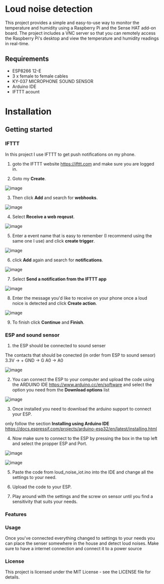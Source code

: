 # Loud noise detection

This project provides a simple and easy-to-use way to monitor the temperature and humidity using a Raspberry Pi and the Sense HAT add-on board. The project includes a VNC server so that you can remotely access the Raspberry Pi's desktop and view the temperature and humidity readings in real-time.

## Requirements
- ESP8266 12-E
- 3 x female to female cables
- KY-037 MICROPHONE SOUND SENSOR
- Arduino IDE
- IFTTT acount

# Installation
## Getting started
### IFTTT
In this project I use IFTTT to get push notifications on my phone.

1. goto the IFTTT website https://ifttt.com and make sure you are logged in.


3. Goto my **Create**.

![image](https://user-images.githubusercontent.com/73581008/233634681-c0bbd272-1fb8-4b5f-a97a-cc839699877f.png)

3. Then click **Add** and search for **webhooks**.

![image](https://user-images.githubusercontent.com/73581008/233634909-92d79c9e-561d-4f26-a1ec-f920c20ac9fd.png)

4. Select **Receive a web reqeust**.

![image](https://user-images.githubusercontent.com/73581008/233635124-0e3fd532-2ef5-49ca-a6a6-80010e5435df.png)

5. Enter a event name that is easy to remember (I recommend using the same one I use) and click **create trigger**.

![image](https://user-images.githubusercontent.com/73581008/233635824-382e41c6-29ac-4984-ba4f-e76969e07bbf.png)

6. click **Add** again and search for **notifications**.

![image](https://user-images.githubusercontent.com/73581008/233636794-106bc81a-6d21-4142-b9a0-b81b79fd075d.png)

7. Select **Send a notification from the IFTTT app**

![image](https://user-images.githubusercontent.com/73581008/233637444-dadabec6-305e-4e89-813d-b56ecd4463c9.png)

8. Enter the message you'd like to receive on your phone once a loud noice is detected and click **Create action**.

![image](https://user-images.githubusercontent.com/73581008/233637745-96071f79-24f8-460a-9757-b634f3bc12ce.png)

9. To finish click **Continue** and **Finish**.

### ESP and sound sensor

1. the ESP should be connected to sound senser

The contacts that should be conected (in order from ESP to sound sensor)
3.3V -> +
GND -> G
A0 -> A0

![image](https://user-images.githubusercontent.com/73581008/233642282-f00ea8ce-7766-43cc-b6e2-2bcf8df7279a.png)

2. You can connect the ESP to your computer and upload the code using the ARDUINO IDE https://www.arduino.cc/en/software and select the option you need from the **Download options** list

![image](https://user-images.githubusercontent.com/73581008/233642712-4c28919f-f9e4-402c-83ba-699ad7e7a4b9.png)

3. Once installed you need to download the arduino support to connect your ESP.

only follow the section **Installing using Arduino IDE**
https://docs.espressif.com/projects/arduino-esp32/en/latest/installing.html

4. Now make sure to connect to the ESP by pressing the box in the top left and select the propper ESP and Port.

![image](https://user-images.githubusercontent.com/73581008/233644882-9558c55c-49c9-4c5e-a2b1-ab125413c47f.png)


![image](https://user-images.githubusercontent.com/73581008/233644771-0c32608b-8a8d-49ec-9a7e-a575a1b3b45c.png)

5. Paste the code from loud_noise_iot.ino into the IDE and change all the settings to your need.

6. Upload the code to your ESP.

7. Play around with the settings and the screw on sensor until you find a sensitivity that suits your needs.


### Features

### Usage
Once you've connected everything changed to settings to your needs you can place the senser somewhere in the house and detect loud noises. Make sure to have a internet connection and connect it to a power source

### License
This project is licensed under the MIT License - see the LICENSE file for details.
